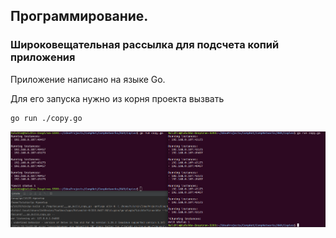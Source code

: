 ## Программирование.

### Широковещательная рассылка для подсчета копий приложения    

Приложение написано на языке Go.

Для его запуска нужно из корня проекта вызвать
```angular2html
go run ./copy.go
```

![image](../pictures/3.png)